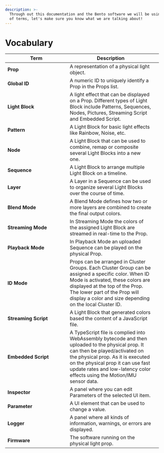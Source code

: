 ```yaml
---
description: >-
  Through out this documentation and the Bento software we will be using a lot
  of terms, let's make sure you know what we are talking about!
---
```


# Vocabulary

<table><thead><tr><th width="188">Term</th><th>Description</th><th data-hidden></th></tr></thead><tbody><tr><td><strong>Prop</strong></td><td>A representation of a physical light object.</td><td></td></tr><tr><td><strong>Global ID</strong></td><td>A numeric ID to uniquely identify a Prop in the Props list.</td><td></td></tr><tr><td><strong>Light Block</strong></td><td>A light effect that can be displayed on a Prop. Different types of Light Block include Patterns, Sequences, Nodes, Pictures, Streaming Script and Embedded Script.</td><td></td></tr><tr><td><strong>Pattern</strong></td><td>A Light Block for basic light effects like Rainbow, Noise, etc. </td><td></td></tr><tr><td><strong>Node</strong></td><td>A Light Block that can be used to combine, remap or composite several Light Blocks into a new one.</td><td></td></tr><tr><td><strong>Sequence</strong></td><td>A Light Block to arrange multiple Light Block on a timeline.</td><td></td></tr><tr><td><strong>Layer</strong></td><td>A Layer in a Sequence can be used to organize several Light Blocks over the course of time.</td><td></td></tr><tr><td><strong>Blend Mode</strong></td><td>A Blend Mode defines how two or more layers are combined to create the final output colors. </td><td></td></tr><tr><td><strong>Streaming Mode</strong></td><td>In Streaming Mode the colors of the assigned Light Block are streamed in real-time to the Prop.</td><td></td></tr><tr><td><strong>Playback Mode</strong></td><td>In Playback Mode an uploaded Sequence can be played on the physical Prop.</td><td></td></tr><tr><td><strong>ID Mode</strong></td><td>Props can be arranged in Cluster Groups. Each Cluster Group can be assigned a specific color. When ID Mode is activated, these colors are displayed at the top of the Prop. The lower part of the Prop will display a color and size depending on the local Cluster ID.</td><td></td></tr><tr><td><strong>Streaming Script</strong></td><td>A Light Block that generated colors based the content of a JavaScript file.</td><td></td></tr><tr><td><strong>Embedded Script</strong></td><td>A TypeScript file is complied into WebAssembly bytecode and then uploaded to the physical prop. It can then be played/activated on the physical prop. As it is executed on the physical prop it can use fast update rates and low-latency color effects using the Motion/IMU sensor data.</td><td></td></tr><tr><td><strong>Inspector</strong></td><td>A panel where you can edit Parameters of the selected UI item.</td><td></td></tr><tr><td><strong>Parameter</strong></td><td>A UI element that can be used to change a value.</td><td></td></tr><tr><td><strong>Logger</strong></td><td>A panel where all kinds of information, warnings, or errors are displayed.</td><td></td></tr><tr><td><strong>Firmware</strong></td><td>The software running on the physical light prop.</td><td></td></tr></tbody></table>


